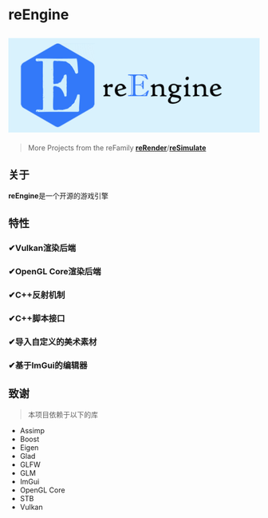 # reEngine
![reEngine](reEngine.png)
---
> More Projects from the reFamily [**reRender**](https://github.com/GZhonghui/reRender)/[**reSimulate**](https://github.com/GZhonghui/reSimulate)

## 关于
**reEngine**是一个开源的游戏引擎

## 特性
### ✔Vulkan渲染后端
### ✔OpenGL Core渲染后端
### ✔C++反射机制
### ✔C++脚本接口
### ✔导入自定义的美术素材
### ✔基于ImGui的编辑器

## 致谢
> 本项目依赖于以下的库
* Assimp
* Boost
* Eigen
* Glad
* GLFW
* GLM
* ImGui
* OpenGL Core
* STB
* Vulkan
